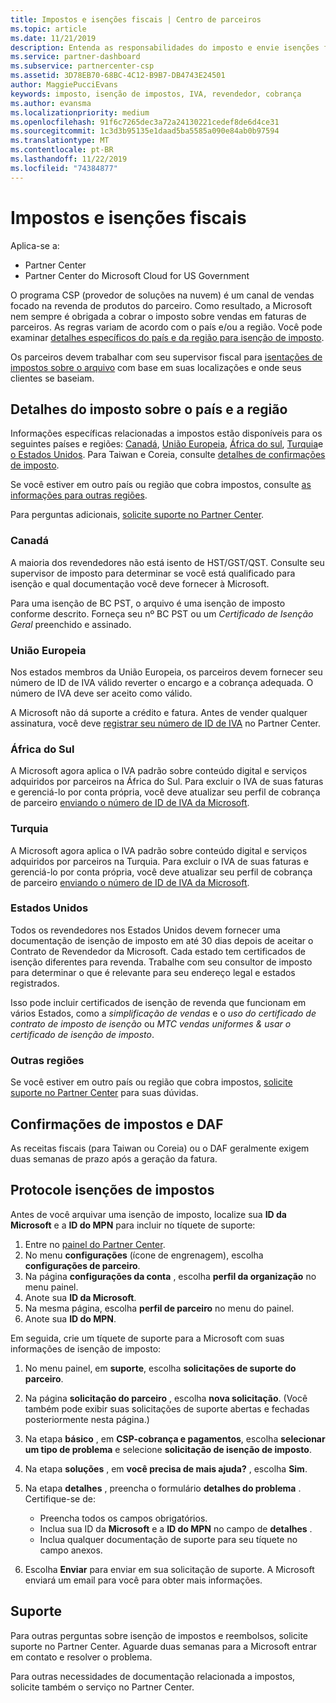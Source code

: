 ```yaml
---
title: Impostos e isenções fiscais | Centro de parceiros
ms.topic: article
ms.date: 11/21/2019
description: Entenda as responsabilidades do imposto e envie isenções fiscais para suas vendas do CSP.
ms.service: partner-dashboard
ms.subservice: partnercenter-csp
ms.assetid: 3D78EB70-68BC-4C12-B9B7-DB4743E24501
author: MaggiePucciEvans
keywords: imposto, isenção de impostos, IVA, revendedor, cobrança
ms.author: evansma
ms.localizationpriority: medium
ms.openlocfilehash: 91f6c7265dec3a72a24130221cedef8de6d4ce31
ms.sourcegitcommit: 1c3d3b95135e1daad5ba5585a090e84ab0b97594
ms.translationtype: MT
ms.contentlocale: pt-BR
ms.lasthandoff: 11/22/2019
ms.locfileid: "74384877"
---
```

# <a name="taxes-and-tax-exemptions"></a>Impostos e isenções fiscais

Aplica-se a:

- Partner Center
- Partner Center do Microsoft Cloud for US Government

O programa CSP (provedor de soluções na nuvem) é um canal de vendas focado na revenda de produtos do parceiro. Como resultado, a Microsoft nem sempre é obrigada a cobrar o imposto sobre vendas em faturas de parceiros. As regras variam de acordo com o país e/ou a região. Você pode examinar [detalhes específicos do país e da região para isenção de imposto](#country-and-region-tax-details).

Os parceiros devem trabalhar com seu supervisor fiscal para [isentações de impostos sobre o arquivo](#file-tax-exemptions) com base em suas localizações e onde seus clientes se baseiam.

## <a name="country-and-region-tax-details"></a>Detalhes do imposto sobre o país e a região

Informações específicas relacionadas a impostos estão disponíveis para os seguintes países e regiões: [Canadá](#canada), [União Europeia](#european-union), [África do sul](#south-africa), [Turquia](#turkey)e [o Estados Unidos](#united-states). Para Taiwan e Coreia, consulte [detalhes de confirmações de imposto](#tax-receipts-and-daf).

Se você estiver em outro país ou região que cobra impostos, consulte [as informações para outras regiões](#other-regions).

Para perguntas adicionais, [solicite suporte no Partner Center](#support).

### <a name="canada"></a>Canadá

A maioria dos revendedores não está isento de HST/GST/QST. Consulte seu supervisor de imposto para determinar se você está qualificado para isenção e qual documentação você deve fornecer à Microsoft.

Para uma isenção de BC PST, o arquivo é uma isenção de imposto conforme descrito. Forneça seu nº BC PST ou um *Certificado de Isenção Geral* preenchido e assinado.

### <a name="european-union"></a>União Europeia

Nos estados membros da União Europeia, os parceiros devem fornecer seu número de ID de IVA válido reverter o encargo e a cobrança adequada. O número de IVA deve ser aceito como válido.

A Microsoft não dá suporte a crédito e fatura. Antes de vender qualquer assinatura, você deve [registrar seu número de ID de IVA](organization-tax-info.md) no Partner Center.

### <a name="south-africa"></a>África do Sul

A Microsoft agora aplica o IVA padrão sobre conteúdo digital e serviços adquiridos por parceiros na África do Sul. Para excluir o IVA de suas faturas e gerenciá-lo por conta própria, você deve atualizar seu perfil de cobrança de parceiro [enviando o número de ID de IVA da Microsoft](organization-tax-info.md).

### <a name="turkey"></a>Turquia

A Microsoft agora aplica o IVA padrão sobre conteúdo digital e serviços adquiridos por parceiros na Turquia. Para excluir o IVA de suas faturas e gerenciá-lo por conta própria, você deve atualizar seu perfil de cobrança de parceiro [enviando o número de ID de IVA da Microsoft](organization-tax-info.md).

### <a name="united-states"></a>Estados Unidos

Todos os revendedores nos Estados Unidos devem fornecer uma documentação de isenção de imposto em até 30 dias depois de aceitar o Contrato de Revendedor da Microsoft. Cada estado tem certificados de isenção diferentes para revenda. Trabalhe com seu consultor de imposto para determinar o que é relevante para seu endereço legal e estados registrados.

Isso pode incluir certificados de isenção de revenda que funcionam em vários Estados, como a *simplificação de vendas* e o *uso do certificado de contrato de imposto de isenção* ou *MTC vendas uniformes & usar o certificado de isenção de imposto*.

### <a name="other-regions"></a>Outras regiões

Se você estiver em outro país ou região que cobra impostos, [solicite suporte no Partner Center](#support) para suas dúvidas.

## <a name="tax-receipts-and-daf"></a>Confirmações de impostos e DAF

As receitas fiscais (para Taiwan ou Coreia) ou o DAF geralmente exigem duas semanas de prazo após a geração da fatura.

## <a name="file-tax-exemptions"></a>Protocole isenções de impostos

Antes de você arquivar uma isenção de imposto, localize sua **ID da Microsoft** e a **ID do MPN** para incluir no tíquete de suporte:

1. Entre no [painel do Partner Center](https://partner.microsoft.com/dashboard/).
2. No menu **configurações** (ícone de engrenagem), escolha **configurações de parceiro**.
3. Na página **configurações da conta** , escolha **perfil da organização** no menu painel.
4. Anote sua **ID da Microsoft**.
5. Na mesma página, escolha **perfil de parceiro** no menu do painel.
6. Anote sua **ID do MPN**.

Em seguida, crie um tíquete de suporte para a Microsoft com suas informações de isenção de imposto:

1. No menu painel, em **suporte**, escolha **solicitações de suporte do parceiro**.
2. Na página **solicitação do parceiro** , escolha **nova solicitação**. (Você também pode exibir suas solicitações de suporte abertas e fechadas posteriormente nesta página.)
3. Na etapa **básico** , em **CSP-cobrança e pagamentos**, escolha **selecionar um tipo de problema** e selecione **solicitação de isenção de imposto**.
4. Na etapa **soluções** , em **você precisa de mais ajuda?** , escolha **Sim**.
5. Na etapa **detalhes** , preencha o formulário **detalhes do problema** . Certifique-se de:

    - Preencha todos os campos obrigatórios.
    - Inclua sua ID da **Microsoft** e a **ID do MPN** no campo de **detalhes** .
    - Inclua qualquer documentação de suporte para seu tíquete no campo anexos.

6. Escolha **Enviar** para enviar em sua solicitação de suporte. A Microsoft enviará um email para você para obter mais informações.

## <a name="support"></a>Suporte

Para outras perguntas sobre isenção de impostos e reembolsos, solicite suporte no Partner Center. Aguarde duas semanas para a Microsoft entrar em contato e resolver o problema.

Para outras necessidades de documentação relacionada a impostos, solicite também o serviço no Partner Center.
